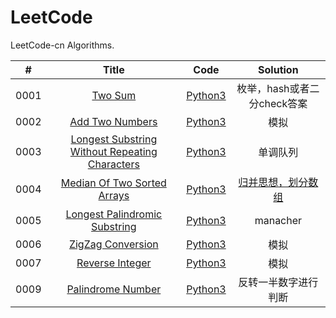 # LeetCode

LeetCode-cn Algorithms.

| # | Title | Code | Solution |
|:---:|:---:|:---:|:---:|
|0001|[Two Sum](https://leetcode-cn.com/problems/two-sum/)|[Python3](src\python3\0001\0001.py)|枚举，hash或者二分check答案|
|0002|[Add Two Numbers](https://leetcode-cn.com/problems/add-two-numbers/)|[Python3](src\python3\0002\0002.py)|模拟|
|0003|[Longest Substring Without Repeating Characters](https://leetcode-cn.com/problems/longest-substring-without-repeating-characters/)|[Python3](src\python3\0003\0003.py)|单调队列|
|0004|[Median Of Two Sorted Arrays](https://leetcode-cn.com/problems/median-of-two-sorted-arrays)|[Python3](src\python3\0004\0004.py)|[归并思想，划分数组](solution/median_of_two_sorted_arrays.md)|
|0005|[Longest Palindromic Substring](https://leetcode-cn.com/problems/longest-palindromic-substring)|[Python3](src\python3\0005\0005.py)|manacher|
|0006|[ZigZag Conversion](https://leetcode-cn.com/problems/zigzag-conversion)|[Python3](src\python3\0006\0006.py)|模拟|
|0007|[Reverse Integer](https://leetcode-cn.com/problems/reverse-integer)|[Python3](src\python3\0007\0007.py)|模拟|
|0009|[Palindrome Number](https://leetcode-cn.com/problems/palindrome-number)|[Python3](src\python3\0009\0009.py)|反转一半数字进行判断|
